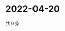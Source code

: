 # 2022-04-20

共 0 条

<!-- BEGIN WEIBO -->
<!-- 最后更新时间 Wed Apr 20 2022 00:18:58 GMT+0800 (China Standard Time) -->

<!-- END WEIBO -->
